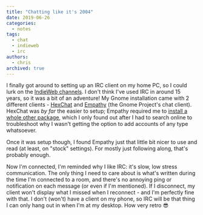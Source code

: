 ```yaml
---
title: "Chatting like it's 2004"
date: 2019-06-26
categories:
  - notes
tags:
  - chat
  - indieweb
  - irc
authors:
  - chris
archived: true
---
```


I finally got around to setting up an IRC client on my home PC, so I could lurk on the [IndieWeb channels](https://indieweb.org/discuss). I don't think I've used IRC in around 15 years, so it was a bit of an adventure! My Gnome installation came with 2 different clients - [HexChat](https://hexchat.github.io/) and [Empathy](https://help.gnome.org/users/empathy/stable/) (the Gnome Project's chat client). HexChat was _by far_ the easier to setup; Empathy required me to [install a whole other package](https://wiki.gnome.org/Apps/Empathy/Protocols), which I only found out after I had to search online to troubleshoot why I wasn't getting the option to add accounts of any type whatsoever.

Once it was setup though, I found Empathy just that little bit nicer to use and read (at least, on "stock" settings). For mostly just following along, that's probably enough.

Now I'm connected, I'm reminded why I like IRC: it's slow, low stress communication. The only thing I need to care about is what's written during the time I'm connected to a room, and there's no annoying ping or notification on each message (or even if I'm mentioned). If I disconnect, my client won't display what I missed when I reconnect - and I'm perfectly fine with that. I don't (won't) have a client on my phone, so IRC will be that thing I can only hang out in when I'm at my desktop. How very retro 😎
